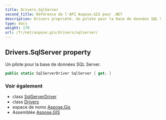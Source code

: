 ```yaml
---
title: Drivers.SqlServer
second_title: Référence de l'API Aspose.GIS pour .NET
description: Drivers propriété. Un pilote pour la base de données SQL Server.
type: docs
weight: 170
url: /fr/net/aspose.gis/drivers/sqlserver/
---
```

## Drivers.SqlServer property

Un pilote pour la base de données SQL Server.

```csharp
public static SqlServerDriver SqlServer { get; }
```

### Voir également

* class [SqlServerDriver](../../../aspose.gis.formats.sqlserver/sqlserverdriver/)
* class [Drivers](../)
* espace de noms [Aspose.Gis](../../drivers/)
* Assemblée [Aspose.GIS](../../../)


